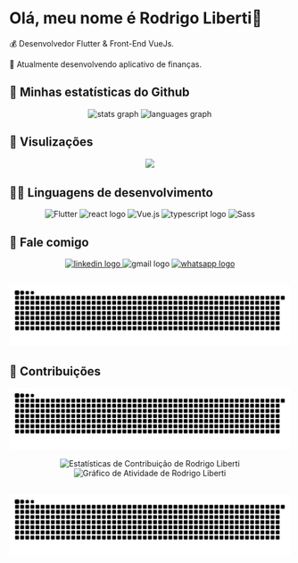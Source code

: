 <h1 align="left">Olá, meu nome é Rodrigo Liberti🎯</h1>

<div>

  <p>💰 Desenvolvedor Flutter & Front-End VueJs.</p>
  <p>🏅 Atualmente desenvolvendo aplicativo de finanças. </p>

</div>
  

## 📌 Minhas estatísticas do Github

<div align="center">
  <img src="https://github-readme-stats.vercel.app/api?hide_title=false&hide_rank=false&show_icons=true&include_all_commits=false&count_private=true&disable_animations=false&theme=chartreuse-dark&locale=en&hide_border=false&username=liberti1991" height="150" alt="stats graph"  />
  <img src="https://github-readme-stats.vercel.app/api/top-langs?locale=en&hide_title=false&layout=compact&card_width=320&langs_count=5&theme=chartreuse-dark&hide_border=false&username=liberti1991" height="150" alt="languages graph"  />
</div>

## 🤠 Visulizações

<div align="center">
  <img src="https://profile-counter.glitch.me/liberti1991/count.svg?"  />
</div>

## 🧑‍💻 Linguagens de desenvolvimento

<div align="center">
  <img src="https://cdn.jsdelivr.net/gh/devicons/devicon/icons/flutter/flutter-original.svg" height="45" width="55" alt="Flutter" title="Flutter"/>
  <img src="https://cdn.jsdelivr.net/gh/devicons/devicon/icons/react/react-original.svg" height="30" width="42" alt="react logo"  />
  <img src="https://cdn.jsdelivr.net/gh/devicons/devicon/icons/vuejs/vuejs-original.svg" height="45" width="55" alt="Vue.js" title="Vue.js"/>
  <img src="https://cdn.jsdelivr.net/gh/devicons/devicon/icons/typescript/typescript-plain.svg" height="30" width="42" alt="typescript logo"  />
  <img src="https://cdn.jsdelivr.net/gh/devicons/devicon/icons/sass/sass-original.svg" height="45" width="55" alt="Sass" title="Sass"/> 
</div>


## 📲 Fale comigo

<div align="center">
  <a href="https://www.linkedin.com/in/rodrigo-liberti/" target="_blank">
    <img src="https://img.shields.io/static/v1?message=LinkedIn&logo=linkedin&label=&color=0077B5&logoColor=white&labelColor=&style=for-the-badge" height="35"   alt="linkedin logo"  />
  </a>
  </a href="mailto:liberti1991@hotmail.com">
  <img src="https://img.shields.io/static/v1?message=Gmail&logo=gmail&label=&color=D14836&logoColor=white&labelColor=&style=for-the-badge" height="35" alt="gmail logo"  />
  <a href="https://api.whatsapp.com/send?phone=5541997000028&text=Ol%C3%A1%2C%20vim%20pelo%20seu%20GitHub..." target="_blank">
    <img src="https://img.shields.io/static/v1?message=Whatsapp&logo=whatsapp&label=&color=25D366&logoColor=white&labelColor=&style=for-the-badge" height="35" alt="whatsapp logo"  />
  </a>
</div>

##

![Snake animation](https://raw.githubusercontent.com/liberti1991/liberti1991/main/dist/snake.svg)

## 🗽 Contribuições

<p align="center">
  <img src="https://raw.githubusercontent.com/liberti1991/liberti1991/main/dist/contribution-grid.svg" alt="Gráfico de Contribuições de Rodrigo Liberti no GitHub" />
</p>

<p align="center">
  <img title="🔥 Estatísticas de Contribuição" alt="Estatísticas de Contribuição de Rodrigo Liberti" src="https://streak-stats.demolab.com/?user=liberti1991&theme=chartreuse-dark&hide_border=true&background=0D1117&border=5BCDEC"/>
  <img alt="Gráfico de Atividade de Rodrigo Liberti" src="https://github-readme-activity-graph.vercel.app/graph?username=liberti1991&bg_color=0D1117&color=5BCDEC&line=5BCDEC&point=FFFFFF&hide_border=true&area=true" />
</p>

##

<div align="center">
  <img src="https://raw.githubusercontent.com/liberti1991/liberti1991/main/dist/snake.svg" alt="Animação Snake das Contribuições" />
</div>
